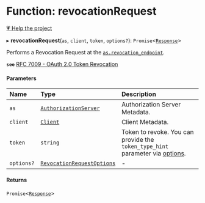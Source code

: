# Function: revocationRequest

[💗 Help the project](https://github.com/sponsors/panva)

▸ **revocationRequest**(`as`, `client`, `token`, `options?`): `Promise`<[`Response`]( https://developer.mozilla.org/en-US/docs/Web/API/Response )\>

Performs a Revocation Request at the
[`as.revocation_endpoint`](../interfaces/AuthorizationServer.md#revocation_endpoint).

**`see`** [RFC 7009 - OAuth 2.0 Token Revocation](https://www.rfc-editor.org/rfc/rfc7009.html#section-2)

#### Parameters

| Name | Type | Description |
| :------ | :------ | :------ |
| `as` | [`AuthorizationServer`](../interfaces/AuthorizationServer.md) | Authorization Server Metadata. |
| `client` | [`Client`](../interfaces/Client.md) | Client Metadata. |
| `token` | `string` | Token to revoke. You can provide the `token_type_hint` parameter via [options](../interfaces/RevocationRequestOptions.md#additionalparameters). |
| `options?` | [`RevocationRequestOptions`](../interfaces/RevocationRequestOptions.md) | - |

#### Returns

`Promise`<[`Response`]( https://developer.mozilla.org/en-US/docs/Web/API/Response )\>

